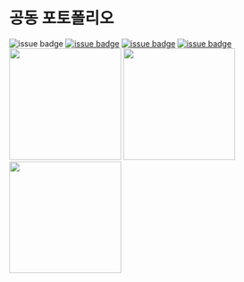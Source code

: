 


# 공동 포토폴리오
![issue badge](https://img.shields.io/github/license/devstar1224/Collaboration_Portfolio)
[![issue badge](https://img.shields.io/badge/Github-Jieun--Jang-black?logo=github)](https://github.com/comghana)
[![issue badge](https://img.shields.io/badge/Github-Sungyong--Hong-black?logo=github)](https://github.com/SungyongHong)
[![issue badge](https://img.shields.io/badge/Github-Sangik--Lee-black?logo=github)](https://github.com/devstar1224)
<br>
<img src="https://avatars1.githubusercontent.com/u/46733911?s=460&v=4" height="200" width="200">
<img src="https://avatars3.githubusercontent.com/u/45868367?s=460&v=4" height="200" width="200">
<img src="https://avatars1.githubusercontent.com/u/23352518?s=460&v=4" height="200" width="200">

